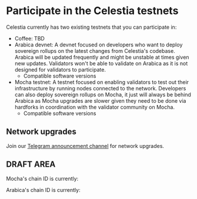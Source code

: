 <script setup>
import ArabicaVersionTags from '../.vitepress/components/ArabicaVersionTags.vue'
import MochaVersionTags from '../.vitepress/components/MochaVersionTags.vue'
import CoffeeVersionTags from '../.vitepress/components/CoffeeVersionTags.vue'
import InlineText from '../.vitepress/components/InlineText.vue'
import constants from '../.vitepress/versions/constants.js'
</script>

# Participate in the Celestia testnets

Celestia currently has two existing testnets that you can participate in:

- Coffee: TBD
  <CoffeeVersionTags/>
- Arabica devnet: A devnet focused on developers who
  want to deploy sovereign rollups on the latest changes from Celestia's codebase.
  Arabica will be updated frequently and might be unstable at times given new updates.
  Validators won't be able to validate on Arabica as it is not designed for
  validators to participate.
  - Compatible software versions
    <ArabicaVersionTags/>
- Mocha testnet: A testnet focused on enabling validators
  to test out their infrastructure by running nodes connected to the network. Developers
  can also deploy sovereign rollups on Mocha, it just will always be behind Arabica
  as Mocha upgrades are slower given they need to be done via hardforks in coordination
  with the validator community on Mocha.
  - Compatible software versions
    <MochaVersionTags/>

## Network upgrades

Join our [Telegram announcement channel](https://t.me/+smSFIA7XXLU4MjJh)
for network upgrades.

## DRAFT AREA

Mocha's chain ID is currently: <InlineText :constant="constants.mochaChainId"/>

Arabica's chain ID is currently: <InlineText :constant="constants.arabicaChainId"/>
